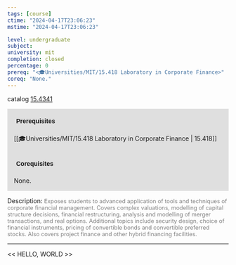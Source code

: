 ```yaml
---
tags: [course]
ctime: "2024-04-17T23:06:23"
mstime: "2024-04-17T23:06:23"

level: undergraduate
subject: 
university: mit
completion: closed
percentage: 0
prereq: "<🎓Universities/MIT/15.418 Laboratory in Corporate Finance>"
coreq: "None."
---
```


catalog [15.4341](http://student.mit.edu/catalog/m15b.html#15.4341)

<span style="display: block; padding: 15px; background-color: rgb(100, 100, 100, 0.2);"><font id="m_prereq1152_0" style="display: block; font-family: Arial, sans-serif; font-weight: bold; padding: 5px">Prerequisites</font><br><span id="prereq1152_0">[[🎓Universities/MIT/15.418 Laboratory in Corporate Finance | 15.418]]</span></span>
<span style="display: block; padding: 15px; background-color: rgb(100, 100, 100, 0.2);"><font id="m_coreq1152_0" style="display: block; font-family: Arial, sans-serif; font-weight: bold; padding: 5px">Corequisites</font><br><span id="coreq1152_0">None.</span></span>

<font style="">Description:</font>
<font style="color: grey; font-size: 0.8rem;">Exposes students to advanced application of tools and techniques of corporate financial management. Covers complex valuations, modelling of capital structure decisions, financial restructuring, analysis and modelling of merger transactions, and real options. Additional topics include security design, choice of financial instruments, pricing of convertible bonds and convertible preferred stocks. Also covers project finance and other hybrid financing facilities.</font>



---

<< HELLO, WORLD >>
